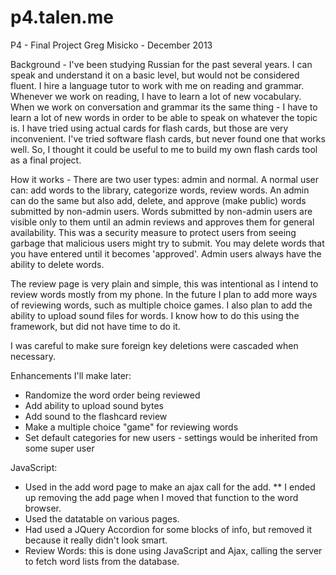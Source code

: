 p4.talen.me
===========

P4 - Final Project
Greg Misicko - December 2013

Background -
I've been studying Russian for the past several years. I can speak and understand it on a basic level, but would not be considered fluent. I hire a language tutor to work with me on reading and grammar. Whenever we work on reading, I have to learn a lot of new vocabulary. When we work on conversation and grammar its the same thing - I have to learn a lot of new words in order to be able to speak on whatever the topic is. I have tried using actual cards for flash cards, but those are very inconvenient. I've tried software flash cards, but never found one that works well. So, I thought it could be useful to me to build my own flash cards tool as a final project. 

How it works -
There are two user types: admin and normal. A normal user can: add words to the library, categorize words, review words. An admin can do the same but also add, delete, and approve (make public) words submitted by non-admin users. Words submitted by non-admin users are visible only to them until an admin reviews and approves them for general availability. This was a security measure to protect users from seeing garbage that malicious users might try to submit. 
You may delete words that you have entered until it becomes 'approved'. Admin users always have the ability to delete words. 

The review page is very plain and simple, this was intentional as I intend to review words mostly from my phone. In the future I plan to add more ways of reviewing words, such as multiple choice games. I also plan to add the ability to upload sound files for words. I know how to do this using the framework, but did not have time to do it. 

I was careful to make sure foreign key deletions were cascaded when necessary.

Enhancements I'll make later:
- Randomize the word order being reviewed
- Add ability to upload sound bytes
- Add sound to the flashcard review
- Make a multiple choice "game" for reviewing words
- Set default categories for new users - settings would be inherited from some super user

JavaScript:
- Used in the add word page to make an ajax call for the add. ** I ended up removing the add page when I moved that function to the word 
browser.
- Used the datatable on various pages.
- Had used a JQuery Accordion for some blocks of info, but removed it because it really didn't look smart.
- Review Words: this is done using JavaScript and Ajax, calling the server to fetch word lists from the database.